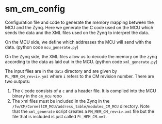 # sm_cm_config
Configuration file and code to generate the memory mapping between the MCU and the Zynq. Here we generate the C code used on the MCU which sends the data and the XML files used on the Zynq to interpret the data.

On the MCU side, we define which addresses the MCU will send with the data. (python code `mcu_generate.py`)

On the Zynq side, the XML files allow us to decode the memory on the zynq according to the data as laid out in the MCU. (python code `xml_generate.py`)

The input files are in the `data` directory and are given by `PL_MEM_CM_rev<i>.yml` where `i` refers to the CM revision number.
There are two outputs:
1. The `C` code consists of a `c` and a header file. It is compiled into the MCU binary in the `cm_mcu` repo
1. The xml files must be included in the Zynq in the `/fw/CM/CornellCM_MCU/address_table/modules_CM_MCU` directory. Note that the `xml_generate` script creates a `PM_MEM_CM_rev<i>.xml` file but the file that is included is just called `PL_MEM_CM.xml`.
